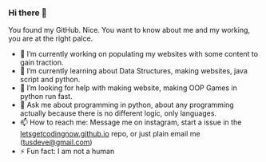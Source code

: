 ### Hi there 👋
You found my GitHub. Nice. You want to know about me and my working, you are at the right palce.

- 🔭 I’m currently working on populating my websites with some content to gain traction. 
- 🌱 I’m currently learning about Data Structures, making websites, java script and python.
- 🤔 I’m looking for help with making website, making OOP Games in python run fast.
- 💬 Ask me about programming in python, about any programming actually because there is no different logic, only languages. 
- 📫 How to reach me: Message me on instagram, start a issue in the [letsgetcodingnow.github.io](www.github.com/letsgetcodingnow/letsgetcodingnow) repo, or just plain email me (tusdeve@gmail.com)
- ⚡ Fun fact: I am not a human
